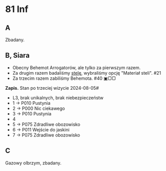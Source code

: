 # 81 Inf

## A

Zbadany.

## B, Siara

- Obecny Behemot Arrogatorów, ale tylko za pierwszym razem.
- Za drugim razem badaliśmy [stelę](./stele.md), wybraliśmy opcję "Materiał steli". #21
- Za trzecim razem zabiliśmy Behemota. #40 ▣▢▢

**Zapis.** Stan po trzeciej wizycie 2024-08-05#

- L3, brak unikalnych, brak niebezpieczeństw
- 1 -> P010 Pustynia
- 2 -> P000 Nic ciekawego
- 3 -> P010 Pustynia
- 4
- 5 -> P075 Zdradliwe obozowisko
- 6 -> P011 Wejście do jaskini
- 7 -> P075 Zdradliwe obozowisko

## C

Gazowy olbrzym, zbadany.
